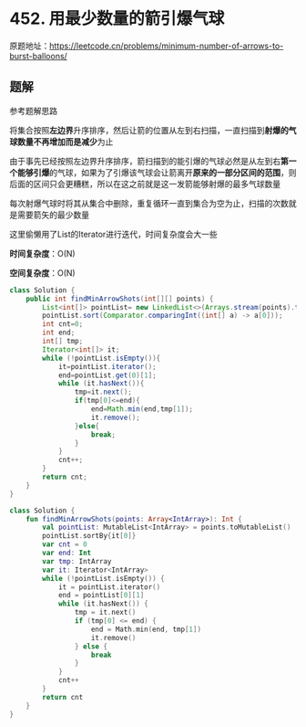 # 452. 用最少数量的箭引爆气球
原题地址：https://leetcode.cn/problems/minimum-number-of-arrows-to-burst-balloons/

## 题解
参考题解思路

将集合按照**左边界**升序排序，然后让箭的位置从左到右扫描，一直扫描到**射爆的气球数量不再增加而是减少**为止

由于事先已经按照左边界升序排序，箭扫描到的能引爆的气球必然是从左到右**第一个能够引爆**的气球，如果为了引爆该气球会让箭离开**原来的一部分区间的范围**，则后面的区间只会更糟糕，所以在这之前就是这一发箭能够射爆的最多气球数量

每次射爆气球时将其从集合中删除，重复循环一直到集合为空为止，扫描的次数就是需要箭矢的最少数量

这里偷懒用了List的Iterator进行迭代，时间复杂度会大一些

**时间复杂度**：O(N)

**空间复杂度**：O(N)

```Java []
class Solution {
    public int findMinArrowShots(int[][] points) {
        List<int[]> pointList= new LinkedList<>(Arrays.stream(points).toList());
        pointList.sort(Comparator.comparingInt((int[] a) -> a[0]));
        int cnt=0;
        int end;
        int[] tmp;
        Iterator<int[]> it;
        while (!pointList.isEmpty()){
            it=pointList.iterator();
            end=pointList.get(0)[1];
            while (it.hasNext()){
                tmp=it.next();
                if(tmp[0]<=end){
                    end=Math.min(end,tmp[1]);
                    it.remove();
                }else{
                    break;
                }
            }
            cnt++;
        } 
        return cnt;
    }
}
```
```Kotlin []
class Solution {
    fun findMinArrowShots(points: Array<IntArray>): Int {
        val pointList: MutableList<IntArray> = points.toMutableList()
        pointList.sortBy{it[0]}
        var cnt = 0
        var end: Int
        var tmp: IntArray
        var it: Iterator<IntArray>
        while (!pointList.isEmpty()) {
            it = pointList.iterator()
            end = pointList[0][1]
            while (it.hasNext()) {
                tmp = it.next()
                if (tmp[0] <= end) {
                    end = Math.min(end, tmp[1])
                    it.remove()
                } else {
                    break
                }
            }
            cnt++
        }
        return cnt
    }
}
```